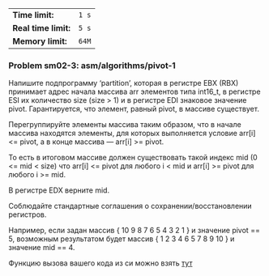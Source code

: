 |                      |       |
|----------------------|-------|
| **Time limit:**      | `1 s` |
| **Real time limit:** | `5 s` |
| **Memory limit:**    | `64M` |


### Problem sm02-3: asm/algorithms/pivot-1

Напишите подпрограмму ‘partition’, которая в регистре EBX (RBX) принимает адрес начала массива arr
элементов типа int16_t, в регистре ESI их количество size (size > 1) и в регистре EDI знаковое
значение pivot. Гарантируется, что элемент, равный pivot, в массиве существует.

Перегруппируйте элементы массива таким образом, что в начале массива находятся элементы, для которых
выполняется условие arr[i] <= pivot, а в конце массива — arr[i] >= pivot.

То есть в итоговом массиве должен существовать такой индекс mid (0 <= mid < size) что arr[i] <=
pivot для любого i < mid и arr[i] >= pivot для любого i >= mid.

В регистре EDX верните mid.

Соблюдайте стандартные соглашения о сохранении/восстановлении регистров.

Например, если задан массив { 10 9 8 7 6 5 4 3 2 1 } и значение pivot == 5, возможным результатом
будет массив { 1 2 3 4 6 5 7 8 9 10 } и значение mid == 4.

Функцию вызова вашего кода из си можно взять
[тут](https://gist.github.com/ObjatieGroba/d7102f7fe80871f787e9b0321667fa52)


